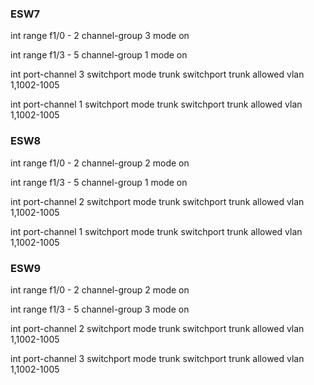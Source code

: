 ### ESW7
int range f1/0 - 2
channel-group 3 mode on

int range f1/3 - 5
channel-group 1 mode on

int port-channel 3
switchport mode trunk
switchport trunk allowed vlan 1,1002-1005

int port-channel 1
switchport mode trunk
switchport trunk allowed vlan 1,1002-1005


### ESW8
int range f1/0 - 2
channel-group 2 mode on

int range f1/3 - 5
channel-group 1 mode on

int port-channel 2
switchport mode trunk
switchport trunk allowed vlan 1,1002-1005

int port-channel 1
switchport mode trunk
switchport trunk allowed vlan 1,1002-1005


### ESW9
int range f1/0 - 2
channel-group 2 mode on

int range f1/3 - 5
channel-group 3 mode on

int port-channel 2
switchport mode trunk
switchport trunk allowed vlan 1,1002-1005

int port-channel 3
switchport mode trunk
switchport trunk allowed vlan 1,1002-1005
